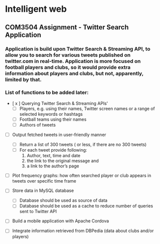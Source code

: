 # Intelligent web
## COM3504 Assignment - Twitter Search Application

### Application is build upon Twitter Search & Streaming API, to allow you to search for various tweets published on twitter.com in real-time. Application is more focused on football players and clubs, so it would provide extra information about players and clubs, but not, apparently, limited by that.

### List of functions to be added later:
- [ x ] Querying Twitter Search & Streaming APIs'
    - [ ] Players, e.g. using their names, Twitter screen names or a range of selected keywords or hashtags
    - [ ] Football teams using their names
    - [ ] Authors of tweets
- [ ] Output fetched tweets in user-friendly manner
    - [ ] Return a list of 300 tweets ( or less, if there are no 300 tweets)
    - [ ] For each tweet provide following:
      1. Author, text, time and date
      2. the link to the original message and
      3. a link to the author’s page
- [ ] Plot frequency graphs: how often searched player or club appears in tweets over specific time frame
- [ ] Store data in MySQL database
    - [ ] Database should be used as source of data
    - [ ] Database should be used as a cache to reduce number of queries sent to Twitter API
- [ ] Build a mobile application with Apache Cordova
- [ ] Integrate information retrieved from DBPedia (data about clubs and/or players)
  
